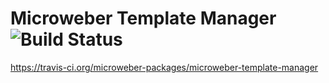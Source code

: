 # Microweber Template Manager ![Build Status](https://api.travis-ci.org/microweber-packages/microweber-template-manager.svg?branch=master)
https://travis-ci.org/microweber-packages/microweber-template-manager
